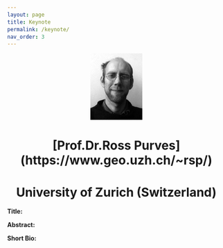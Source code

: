 ```yaml
---
layout: page
title: Keynote
permalink: /keynote/
nav_order: 3
---
```


<p align="center">
<a href="url">
 <img src="figure/119.jpg"  ></a>
</p>
<p align="center">

 
 
  <h1 align="center"> [Prof.Dr.Ross Purves](https://www.geo.uzh.ch/~rsp/) </h1>

  <h1 align="center"> University of Zurich (Switzerland) </h1>
 


<strong> Title:</strong>

<strong> Abstract: </strong>

<strong> Short Bio: </strong>
